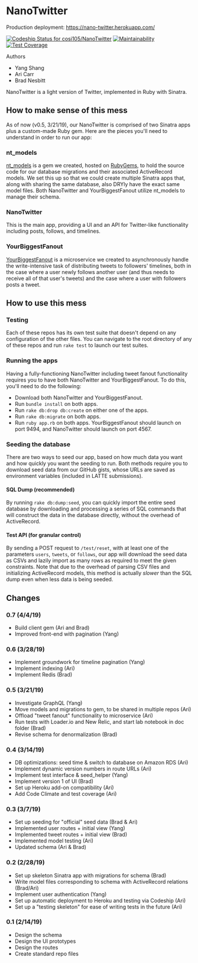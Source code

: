 # NanoTwitter

Production deployment: https://nano-twitter.herokuapp.com/

[![Codeship Status for cosi105/NanoTwitter](https://app.codeship.com/projects/ec59bc70-1c93-0137-a172-0eda4e30ac77/status?branch=master)](https://app.codeship.com/projects/328870)
[![Maintainability](https://api.codeclimate.com/v1/badges/5156885903d76b6a4e64/maintainability)](https://codeclimate.com/github/cosi105/NanoTwitter/maintainability)
[![Test Coverage](https://api.codeclimate.com/v1/badges/5156885903d76b6a4e64/test_coverage)](https://codeclimate.com/github/cosi105/NanoTwitter/test_coverage)

Authors

- Yang Shang
- Ari Carr
- Brad Nesbitt

NanoTwitter is a light version of Twitter, implemented in Ruby with Sinatra.

## How to make sense of this mess

As of now (v0.5, 3/21/19), our NanoTwitter is comprised of two Sinatra apps plus a custom-made Ruby gem. Here are the pieces you'll need to understand in order to run our app:

### nt_models

[nt_models](https://github.com/cosi105/nt_models) is a gem we created, hosted on [RubyGems](https://rubygems.org/gems/nt_models), to hold the source code for our database migrations and their associated ActiveRecord models. We set this up so that we could create multiple Sinatra apps that, along with sharing the same database, also DRYly have the exact same model files. Both NanoTwitter and YourBiggestFanout utilize nt_models to manage their schema.

### NanoTwitter

This is the main app, providing a UI and an API for Twitter-like functionality including posts, follows, and timelines.

### YourBiggestFanout

[YourBiggestFanout](https://github.com/cosi105/YourBiggestFanout) is a microservice we created to asynchronously handle the write-intensive task of distributing tweets to followers' timelines, both in the case where a user newly follows another user (and thus needs to receive all of that user's tweets) and the case where a user with followers posts a tweet.

## How to use this mess

### Testing

Each of these repos has its own test suite that doesn't depend on any configuration of the other files. You can navigate to the root directory of any of these repos and run `rake test` to launch our test suites.

### Running the apps

Having a fully-functioning NanoTwitter including tweet fanout functionality requires you to have both NanoTwitter and YourBiggestFanout. To do this, you'll need to do the following:

- Download both NanoTwitter and YourBiggestFanout.
- Run `bundle install` on both apps.
- Run `rake db:drop db:create` on either one of the apps.
- Run `rake db:migrate` on both apps.
- Run `ruby app.rb` on both apps. YourBiggestFanout should launch on port 9494, and NanoTwitter should launch on port 4567.

### Seeding the database

There are two ways to seed our app, based on how much data you want and how quickly you want the seeding to run. Both methods require you to download seed data from our GitHub gists, whose URLs are saved as environment variables (included in LATTE submissions).

#### SQL Dump (recommended)

By running `rake db:dump:seed`, you can quickly import the entire seed database by downloading and processing a series of SQL commands that will construct the data in the database directly, without the overhead of ActiveRecord.

#### Test API (for granular control)

By sending a POST request to `/test/reset`, with at least one of the parameters `users`, `tweets`, or `follows`, our app will download the seed data as CSVs and lazily import as many rows as required to meet the given constraints. Note that due to the overhead of parsing CSV files and initializing ActiveRecord models, this method is actually _slower_ than the SQL dump even when less data is being seeded.

## Changes

### 0.7 (4/4/19)

- Build client gem (Ari and Brad)
- Improved front-end with pagination (Yang)

### 0.6 (3/28/19)

- Implement groundwork for timeline pagination (Yang)
- Implement indexing (Ari)
- Implement Redis (Brad)

### 0.5 (3/21/19)

- Investigate GraphQL (Yang)
- Move models and migrations to gem, to be shared in multiple repos (Ari)
- Offload "tweet fanout" functionality to microservice (Ari)
- Run tests with Loader.io and New Relic, and start lab notebook in doc folder (Brad)
- Revise schema for denormalization (Brad)

### 0.4 (3/14/19)

- DB optimizations: seed time & switch to database on Amazon RDS (Ari)
- Implement dynamic version numbers in route URLs (Ari)
- Implement test interface & seed_helper (Yang)
- Implement version 1 of UI (Brad)
- Set up Heroku add-on compatibility (Ari)
- Add Code Climate and test coverage (Ari)

### 0.3 (3/7/19)

- Set up seeding for "official" seed data (Brad & Ari)
- Implemented user routes + initial view (Yang)
- Implemented tweet routes + initial view (Brad)
- Implemented model testing (Ari)
- Updated schema (Ari & Brad)

### 0.2 (2/28/19)

- Set up skeleton Sinatra app with migrations for schema (Brad)
- Write model files corresponding to schema with ActiveRecord relations (Brad/Ari)
- Implement user authentication (Yang)
- Set up automatic deployment to Heroku and testing via Codeship (Ari)
- Set up a "testing skeleton" for ease of writing tests in the future (Ari)

### 0.1 (2/14/19)

- Design the schema
- Design the UI prototypes
- Design the routes
- Create standard repo files

